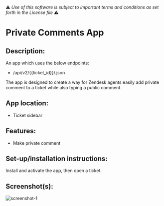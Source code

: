 :warning: *Use of this software is subject to important terms and conditions as set forth in the License file* :warning:

# Private Comments App

## Description:

An app which uses the below endpoints:

* /api/v2/{{ticket_id}}/.json

The app is designed to create a way for Zendesk agents easily add private comment to a ticket while also typing a public comment.

## App location:

* Ticket sidebar

## Features:

* Make private comment

## Set-up/installation instructions:

Install and activate the app, then open a ticket.

## Screenshot(s):
![screenshot-1](https://d1eipm3vz40hy0.cloudfront.net/images/p-apps-marketplace/apps/36500/screenshot-0.png)
